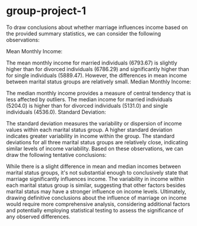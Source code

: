 # group-project-1
To draw conclusions about whether marriage influences income based on the provided summary statistics, we can consider the following observations:

Mean Monthly Income:

The mean monthly income for married individuals (6793.67) is slightly higher than for divorced individuals (6786.29) and significantly higher than for single individuals (5889.47).
However, the differences in mean income between marital status groups are relatively small.
Median Monthly Income:

The median monthly income provides a measure of central tendency that is less affected by outliers.
The median income for married individuals (5204.0) is higher than for divorced individuals (5131.0) and single individuals (4536.0).
Standard Deviation:

The standard deviation measures the variability or dispersion of income values within each marital status group.
A higher standard deviation indicates greater variability in income within the group.
The standard deviations for all three marital status groups are relatively close, indicating similar levels of income variability.
Based on these observations, we can draw the following tentative conclusions:

While there is a slight difference in mean and median incomes between marital status groups, it's not substantial enough to conclusively state that marriage significantly influences income.
The variability in income within each marital status group is similar, suggesting that other factors besides marital status may have a stronger influence on income levels.
Ultimately, drawing definitive conclusions about the influence of marriage on income would require more comprehensive analysis, considering additional factors and potentially employing statistical testing to assess the significance of any observed differences.





